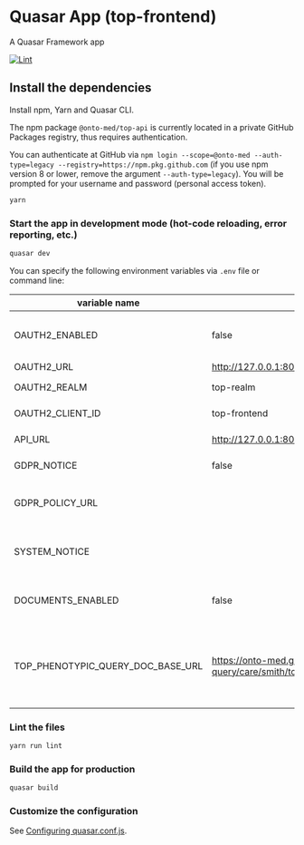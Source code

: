 # Quasar App (top-frontend)

A Quasar Framework app

[![Lint](https://github.com/Onto-Med/top-frontend/actions/workflows/lint.yml/badge.svg)](https://github.com/Onto-Med/top-frontend/actions/workflows/lint.yml)

## Install the dependencies

Install npm, Yarn and Quasar CLI. 

The npm package `@onto-med/top-api` is currently located in a private GitHub Packages registry, thus requires authentication.

You can authenticate at GitHub via `npm login --scope=@onto-med --auth-type=legacy --registry=https://npm.pkg.github.com` (if you use npm version 8 or lower, remove the argument `--auth-type=legacy`).
You will be prompted for your username and password (personal access token).

```bash
yarn
```

### Start the app in development mode (hot-code reloading, error reporting, etc.)
```bash
quasar dev
```

You can specify the following environment variables via `.env` file or command line:

| variable name                     | default value          | description                                    |
| --------------------------------- | ---------------------- | ---------------------------------------------- |
| OAUTH2_ENABLED                    | false                  | Enable or disable authentication via Keycloak  |
| OAUTH2_URL                        | http://127.0.0.1:8081/ | Keycloak URL                                   |
| OAUTH2_REALM                      | top-realm              | Keycloak realm name                            |
| OAUTH2_CLIENT_ID                  | top-frontend           | Keycloak client id                             |
| API_URL                           | http://127.0.0.1:8080  | URL of top-backend                             |
| GDPR_NOTICE                       | false                  | Show GDPR notice                               |
| GDPR_POLICY_URL                   |                        | Policy URL that is linked from the GDPR notice |
| SYSTEM_NOTICE                     |                        | Text that should be displayed as system notice |
| DOCUMENTS_ENABLED                 | false                  | Enable or disable document search              |
| TOP_PHENOTYPIC_QUERY_DOC_BASE_URL | https://onto-med.github.io/top-phenotypic-query/care/smith/top/top_phenotypic_query/c2reasoner | This URL is used to generate deep links to functions and constants documentation |

### Lint the files
```bash
yarn run lint
```

### Build the app for production
```bash
quasar build
```

### Customize the configuration
See [Configuring quasar.conf.js](https://quasar.dev/quasar-cli/quasar-conf-js).

